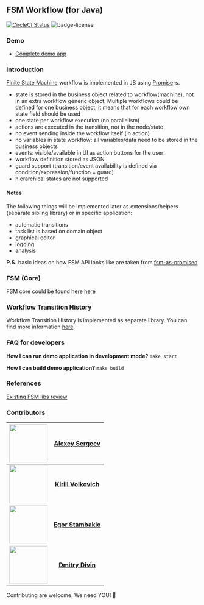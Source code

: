## FSM Workflow (for Java)

[![CircleCI Status](https://circleci.com/gh/OpusCapita/fsm-workflow-jvm/tree/master.svg?style=shield&circle-token=:circle-token)](https://circleci.com/gh/OpusCapita/fsm-workflow-jvm)
![badge-license](https://img.shields.io/github/license/OpusCapita/fsm-workflow-jvm.svg)

### Demo

- [Complete demo app](https://github.com/OpusCapita/fsm-workflow-jvm/tree/master/demo)

### Introduction
[Finite State Machine](https://en.wikipedia.org/wiki/Finite-state_machine) workflow is implemented in JS using [Promise](https://developer.mozilla.org/en/docs/Web/JavaScript/Reference/Global_Objects/Promise)-s.

- state is stored in the business object related to workflow(machine), not in an extra
workflow generic object. Multiple workflows could be defined for one business object,
it means that for each workflow own state field should be used
- one state per workflow execution (no parallelism)
- actions are executed in the transition, not in the node/state
- no event sending inside the workflow itself (in action)
- no variables in state workflow: all variables/data need to be stored in
the business objects
- events: visible/available in UI as action buttons for the user
- workflow definition stored as JSON
- guard support (transition/event availability is defined via
condition/expression/function = guard)
- hierarchical states are not supported

#### Notes

The following things will be implemented later as extensions/helpers (separate sibling library) or in specific application:
- automatic transitions
- task list is based on domain object
- graphical editor
- logging
- analysis

**P.S.** basic ideas on how FSM API looks like are taken from [fsm-as-promised](https://github.com/vstirbu/fsm-as-promised)

### FSM (Core)

FSM core could be found here [here](core/README.md)
    
### Workflow Transition History

Workflow Transition History is implemented as separate library. You can find more information [here](history/README.md).

### FAQ for developers
**How I can run demo application in development mode?**
`make start`

**How I can build demo application?**
`make build`

### References

[Existing FSM libs review](existingFsmLibsReview.md)

### Contributors

| [<img src="https://avatars.githubusercontent.com/u/24603787?v=3" width="100px;"/>](https://github.com/kvolkovich-sc) | [**Alexey Sergeev**](https://github.com/asergeev-sc)     |
| :---: | :---: |
| [<img src="https://avatars.githubusercontent.com/u/24652543?v=3" width="100px;"/>](https://github.com/kvolkovich-sc) | [**Kirill Volkovich**](https://github.com/kvolkovich-sc) |
| [<img src="https://avatars0.githubusercontent.com/u/31243790?s=460&v=4" width="100px;"/>](https://github.com/estambakio-sc) | [**Egor Stambakio**](https://github.com/estambakio-sc) |
| [<img src="https://avatars1.githubusercontent.com/u/24733803?v=4" width="100px;"/>](https://github.com/ddivin-sc) | [**Dmitry Divin**](https://github.com/ddivin-sc) |


Contributing are welcome. We need YOU! :metal:

